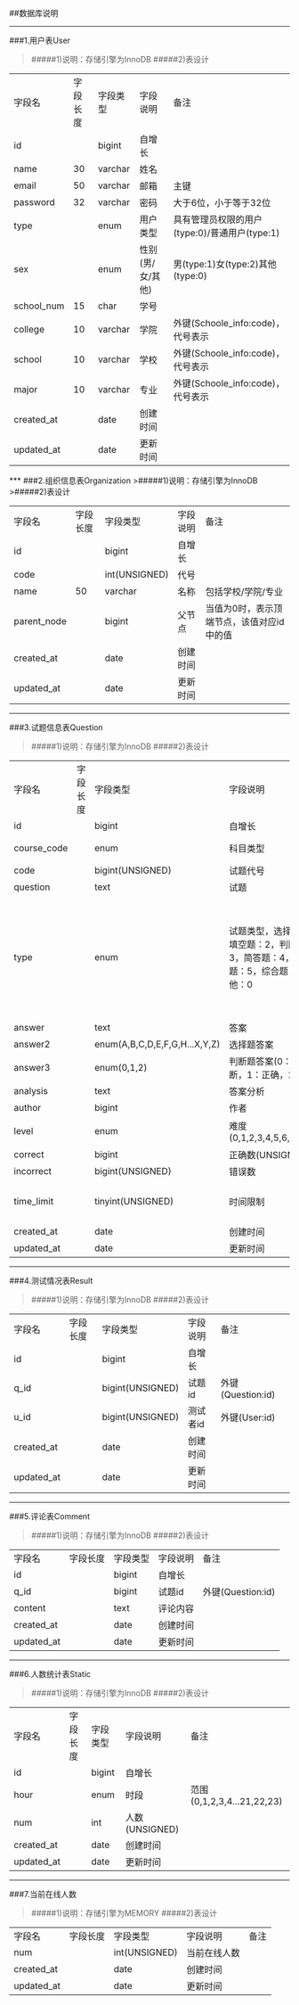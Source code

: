 ##数据库说明
***
###1.用户表User
>#####1)说明：存储引擎为InnoDB
>#####2)表设计

<table>
    <tr>
        <td>字段名</td>
        <td>字段长度</td>
        <td>字段类型</td>
        <td>字段说明</td>
        <td>备注</td>
    </tr>
    <tr>
        <td>id</td>
        <td></td>
        <td>bigint</td>
        <td>自增长</td>
        <td></td>
    </tr>
    <tr>
        <td>name</td>
        <td>30</td>
        <td>varchar</td>
        <td>姓名</td>
        <td></td>
    </tr>
    <tr>
        <td>email</td>
        <td>50</td>
        <td>varchar</td>
        <td>邮箱</td>
        <td>主键</td>
    </tr>
    <tr>
        <td>password</td>
        <td>32</td>
        <td>varchar</td>
        <td>密码</td>
        <td>大于6位，小于等于32位</td>
    </tr>
    <tr>
        <td>type</td>
        <td></td>
        <td>enum</td>
        <td>用户类型</td>
        <td>具有管理员权限的用户(type:0)/普通用户(type:1)</td>
    </tr>
    <tr>
        <td>sex</td>
        <td></td>
        <td>enum</td>
        <td>性别(男/女/其他)</td>
        <td>男(type:1)女(type:2)其他(type:0)</td>
    </tr>    
    <tr>
        <td>school_num</td>
        <td>15</td>
        <td>char</td>
        <td>学号</td>
        <td></td>
    </tr>
    <tr>
        <td>college</td>
        <td>10</td>
        <td>varchar</td>
        <td>学院</td>
        <td>外键(Schoole_info:code)，代号表示</td>
    </tr>
    <tr>
        <td>school</td>
        <td>10</td>
        <td>varchar</td>
        <td>学校</td>
        <td>外键(Schoole_info:code)，代号表示</td>
    </tr>
    <tr>
        <td>major</td>
        <td>10</td>
        <td>varchar</td>
        <td>专业</td>
        <td>外键(Schoole_info:code)，代号表示</td>
    </tr>
    <tr>
        <td>created_at</td>
        <td></td>
        <td>date</td>
        <td>创建时间</td>
        <td></td>
    </tr><tr>
        <td>updated_at</td>
        <td></td>
        <td>date</td>
        <td>更新时间</td>
        <td></td>
    </tr>
</table>
***
###2.组织信息表Organization
>#####1)说明：存储引擎为InnoDB
>#####2)表设计

<table>
    <tr>
        <td>字段名</td>
        <td>字段长度</td>
        <td>字段类型</td>
        <td>字段说明</td>
        <td>备注</td>
    </tr>
    <tr>
        <td>id</td>
        <td></td>
        <td>bigint</td>
        <td>自增长</td>
        <td></td>
    </tr>
    <tr>
        <td>code</td>
        <td></td>
        <td>int(UNSIGNED)</td>
        <td>代号</td>
        <td></td>
    </tr>
    <tr>
        <td>name</td>
        <td>50</td>
        <td>varchar</td>
        <td>名称</td>
        <td>包括学校/学院/专业</td>
    </tr>
    <tr>
        <td>parent_node</td>
        <td></td>
        <td>bigint</td>
        <td>父节点</td>
        <td>当值为0时，表示顶端节点，该值对应id中的值</td>
    <tr>
        <td>created_at</td>
        <td></td>
        <td>date</td>
        <td>创建时间</td>
        <td></td>
    </tr><tr>
        <td>updated_at</td>
        <td></td>
        <td>date</td>
        <td>更新时间</td>
        <td></td>
    </tr>
</table>



***
###3.试题信息表Question
>#####1)说明：存储引擎为InnoDB
>#####2)表设计

<table>
    <tr>
        <td>字段名</td>
        <td>字段长度</td>
        <td>字段类型</td>
        <td>字段说明</td>
        <td>备注</td>
    </tr>
    <tr>
        <td>id</td>
        <td></td>
        <td>bigint</td>
        <td>自增长</td>
        <td></td>
    </tr>
    <tr>
        <td>course_code</td>
        <td></td>
        <td>enum</td>
        <td>科目类型</td>
        <td>外键(Course:code)</td>
    </tr>
    <tr>
        <td>code</td>
        <td></td>
        <td>bigint(UNSIGNED)</td>
        <td>试题代号</td>
        <td></td>
    </tr>
    <tr>
        <td>question</td>
        <td></td>
        <td>text</td>
        <td>试题</td>
        <td></td>
    </tr> 
    <tr>
        <td>type</td>
        <td></td>
        <td>enum</td>
        <td>试题类型，选择题：1，填空题：2，判断题：3，简答题：4，计算题：5，综合题：6，其他：0</td>
        <td>当试题类型为选择题时，对应的答案为answer2，判断题对应的答案为answer3，其余对应的答案为answer</td>
    </tr>
    <tr>
        <td>answer</td>
        <td></td>
        <td>text</td>
        <td>答案</td>
        <td></td>
    </tr>
    <tr>
        <td>answer2</td>
        <td></td>
        <td>enum(A,B,C,D,E,F,G,H...X,Y,Z)</td>
        <td>选择题答案</td>
        <td></td>
    </tr>
    <tr>
        <td>answer3</td>
        <td></td>
        <td>enum(0,1,2)</td>
        <td>判断题答案(0：为无法判断，1：正确，2：错误)</td>
        <td></td>
    </tr>
    <tr>
        <td>analysis</td>
        <td></td>
        <td>text</td>
        <td>答案分析</td>
        <td></td>
    </tr>   
    <tr>
        <td>author</td>
        <td></td>
        <td>bigint</td>
        <td>作者</td>
        <td>外键(User:id)</td>
    </tr>
    <tr>
        <td>level</td>
        <td></td>
        <td>enum</td>
        <td>难度(0,1,2,3,4,5,6,7,8,9,10)</td>
        <td>0代表10级以上</td>
    </tr>
    <tr>
        <td>correct</td>
        <td></td>
        <td>bigint</td>
        <td>正确数(UNSIGNED)</td>
        <td></td>
    </tr>
    <tr>
        <td>incorrect</td>
        <td></td>
        <td>bigint(UNSIGNED)</td>
        <td>错误数</td>
        <td></td>
    </tr>
    <tr>
        <td>time_limit</td>
        <td></td>
        <td>tinyint(UNSIGNED)</td>
        <td>时间限制</td>
        <td>单位为分钟，默认为0，即无时间限制</td>
    </tr>
    <tr>
        <td>created_at</td>
        <td></td>
        <td>date</td>
        <td>创建时间</td>
        <td></td>
    </tr>
    <tr>
        <td>updated_at</td>
        <td></td>
        <td>date</td>
        <td>更新时间</td>
        <td></td>
    </tr>    
</table>

***
###4.测试情况表Result
>#####1)说明：存储引擎为InnoDB
>#####2)表设计

<table>
    <tr>
        <td>字段名</td>
        <td>字段长度</td>
        <td>字段类型</td>
        <td>字段说明</td>
        <td>备注</td>
    </tr>
    <tr>
        <td>id</td>
        <td></td>
        <td>bigint</td>
        <td>自增长</td>
        <td></td>
    </tr>
    <tr>
        <td>q_id</td>
        <td></td>
        <td>bigint(UNSIGNED)</td>
        <td>试题id</td>
        <td>外键(Question:id)</td>
    </tr>
    <tr>
        <td>u_id</td>
        <td></td>
        <td>bigint(UNSIGNED)</td>
        <td>测试者id</td>
        <td>外键(User:id)</td>
    </tr>
    <tr>
        <td>created_at</td>
        <td></td>
        <td>date</td>
        <td>创建时间</td>
        <td></td>
    </tr>
    <tr>
        <td>updated_at</td>
        <td></td>
        <td>date</td>
        <td>更新时间</td>
        <td></td>
    </tr>
</table>

***
###5.评论表Comment
>#####1)说明：存储引擎为InnoDB
>#####2)表设计

<table>
    <tr>
        <td>字段名</td>
        <td>字段长度</td>
        <td>字段类型</td>
        <td>字段说明</td>
        <td>备注</td>
    </tr>
    <tr>
        <td>id</td>
        <td></td>
        <td>bigint</td>
        <td>自增长</td>
        <td></td>
    </tr>
    <tr>
        <td>q_id</td>
        <td></td>
        <td>bigint</td>
        <td>试题id</td>
        <td>外键(Question:id)</td>
    </tr>
    <tr>
        <td>content</td>
        <td></td>
        <td>text</td>
        <td>评论内容</td>
        <td></td>
    </tr>
    <tr>
        <td>created_at</td>
        <td></td>
        <td>date</td>
        <td>创建时间</td>
        <td></td>
    </tr>
    <tr>
        <td>updated_at</td>
        <td></td>
        <td>date</td>
        <td>更新时间</td>
        <td></td>
    </tr>
</table>

***
###6.人数统计表Static
>#####1)说明：存储引擎为InnoDB
>#####2)表设计
<table>
    <tr>
        <td>字段名</td>
        <td>字段长度</td>
        <td>字段类型</td>
        <td>字段说明</td>
        <td>备注</td>
    </tr>
    <tr>
        <td>id</td>
        <td></td>
        <td>bigint</td>
        <td>自增长</td>
        <td></td>
    </tr>
    <tr>
        <td>hour</td>
        <td></td>
        <td>enum</td>
        <td>时段</td>
        <td>范围(0,1,2,3,4...21,22,23)</td>
    </tr>
    <tr>
        <td>num</td>
        <td></td>
        <td>int</td>
        <td>人数(UNSIGNED)</td>
        <td></td>
    </tr>
    <tr>
        <td>created_at</td>
        <td></td>
        <td>date</td>
        <td>创建时间</td>
        <td></td>
    </tr>
    <tr>
        <td>updated_at</td>
        <td></td>
        <td>date</td>
        <td>更新时间</td>
        <td></td>
    </tr>
</table>

***
###7.当前在线人数
>#####1)说明：存储引擎为MEMORY
>#####2)表设计

<table>
    <tr>
        <td>字段名</td>
        <td>字段长度</td>
        <td>字段类型</td>
        <td>字段说明</td>
        <td>备注</td>
    </tr>
    <tr>
        <td>num</td>
        <td></td>
        <td>int(UNSIGNED)</td>
        <td>当前在线人数</td>
        <td></td>
    </tr>
    <tr>
        <td>created_at</td>
        <td></td>
        <td>date</td>
        <td>创建时间</td>
        <td></td>
    </tr>
    <tr>
        <td>updated_at</td>
        <td></td>
        <td>date</td>
        <td>更新时间</td>
        <td></td>
    </tr>
</table>
















